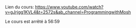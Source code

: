 Lien du cours:
https://www.youtube.com/watch?v=gJrjgg1KVL4&t=2572s&ab_channel=ProgrammingwithMosh

Le cours est arrêté à 56:59
